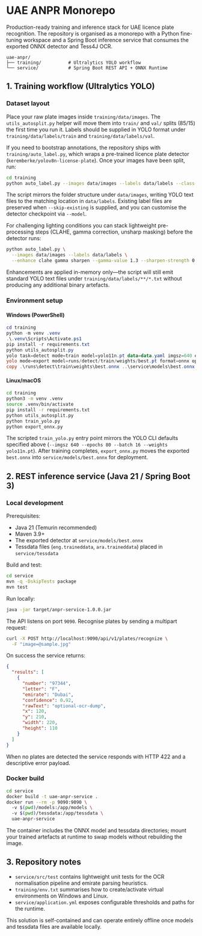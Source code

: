 # UAE ANPR Monorepo

Production-ready training and inference stack for UAE licence plate recognition. The repository is organised as a monorepo with a Python fine-tuning workspace and a Spring Boot inference service that consumes the exported ONNX detector and Tess4J OCR.

```
uae-anpr/
├── training/          # Ultralytics YOLO workflow
└── service/           # Spring Boot REST API + ONNX Runtime
```

## 1. Training workflow (Ultralytics YOLO)

### Dataset layout

Place your raw plate images inside `training/data/images`. The `utils_autosplit.py` helper will move them into `train/` and `val/` splits (85/15) the first time you run it. Labels should be supplied in YOLO format under `training/data/labels/train` and `training/data/labels/val`.

If you need to bootstrap annotations, the repository ships with `training/auto_label.py`, which wraps a pre-trained licence plate detector (`keremberke/yolov8n-license-plate`). Once your images have been split, run:

```bash
cd training
python auto_label.py --images data/images --labels data/labels --class-id 0
```

The script mirrors the folder structure under `data/images`, writing YOLO text files to the matching location in `data/labels`. Existing label files are preserved when `--skip-existing` is supplied, and you can customise the detector checkpoint via `--model`.

For challenging lighting conditions you can stack lightweight pre-processing steps (CLAHE, gamma correction, unsharp masking) before the detector runs:

```bash
python auto_label.py \
  --images data/images --labels data/labels \
  --enhance clahe gamma sharpen --gamma-value 1.3 --sharpen-strength 0.4
```

Enhancements are applied in-memory only—the script will still emit standard YOLO text files under `training/data/labels/**/*.txt` without producing any additional binary artefacts.

### Environment setup

#### Windows (PowerShell)

```powershell
cd training
python -m venv .venv
.\.venv\Scripts\Activate.ps1
pip install -r requirements.txt
python utils_autosplit.py
yolo task=detect mode=train model=yolo11n.pt data=data.yaml imgsz=640 epochs=80 batch=16
yolo mode=export model=runs/detect/train/weights/best.pt format=onnx opset=12
copy .\runs\detect\train\weights\best.onnx ..\service\models\best.onnx
```

#### Linux/macOS

```bash
cd training
python3 -m venv .venv
source .venv/bin/activate
pip install -r requirements.txt
python utils_autosplit.py
python train_yolo.py
python export_onnx.py
```

The scripted `train_yolo.py` entry point mirrors the YOLO CLI defaults specified above (`--imgsz 640 --epochs 80 --batch 16 --weights yolo11n.pt`). After training completes, `export_onnx.py` moves the exported `best.onnx` into `service/models/best.onnx` for deployment.

## 2. REST inference service (Java 21 / Spring Boot 3)

### Local development

Prerequisites:

* Java 21 (Temurin recommended)
* Maven 3.9+
* The exported detector at `service/models/best.onnx`
* Tessdata files (`eng.traineddata`, `ara.traineddata`) placed in `service/tessdata`

Build and test:

```bash
cd service
mvn -q -DskipTests package
mvn test
```

Run locally:

```bash
java -jar target/anpr-service-1.0.0.jar
```

The API listens on port `9090`. Recognise plates by sending a multipart request:

```bash
curl -X POST http://localhost:9090/api/v1/plates/recognize \
  -F "image=@sample.jpg"
```

On success the service returns:

```json
{
  "results": [
    {
      "number": "97344",
      "letter": "F",
      "emirate": "Dubai",
      "confidence": 0.92,
      "rawText": "optional-ocr-dump",
      "x": 120,
      "y": 210,
      "width": 220,
      "height": 110
    }
  ]
}
```

When no plates are detected the service responds with HTTP 422 and a descriptive error payload.

### Docker build

```bash
cd service
docker build -t uae-anpr-service .
docker run --rm -p 9090:9090 \ 
  -v $(pwd)/models:/app/models \ 
  -v $(pwd)/tessdata:/app/tessdata \ 
  uae-anpr-service
```

The container includes the ONNX model and tessdata directories; mount your trained artefacts at runtime to swap models without rebuilding the image.

## 3. Repository notes

* `service/src/test` contains lightweight unit tests for the OCR normalisation pipeline and emirate parsing heuristics.
* `training/env.txt` summarises how to create/activate virtual environments on Windows and Linux.
* `service/application.yml` exposes configurable thresholds and paths for the runtime.

This solution is self-contained and can operate entirely offline once models and tessdata files are available locally.

